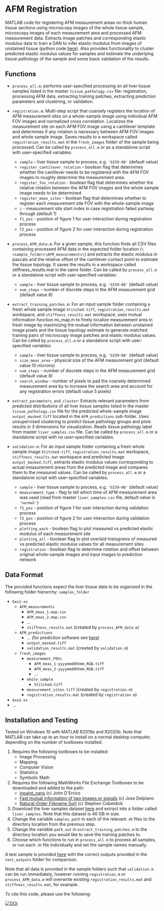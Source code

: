
# AFM Registration
MATLAB code for registering AFM measurement areas on thick human tissue sections using microscopy images of the whole tissue sample, microscopy images of each measurement area and processed AFM measurement data. Extracts image patches and corresponding elastic modulus data to train a GAN to infer elastic modulus from images of unstained tissue (python code [here](https://github.com/lydiazajiczek/AFM_GAN)). Also provides functionality to cluster predicted elastic modulus values for samples and estimate the underlying tissue pathology of the sample and some basic validation of the results.

## Functions
* `process_all.m`: performs user-specified processing on all liver tissue samples listed in the master `tissue_pathology.csv` file: registration, processing AFM data, extracting training patches, extracting prediction parameters and clustering, or validation.

* `registration.m`: Multi-step script that coarsely registers the location of AFM measurement sites on a whole-sample image using individual AFM FOV images and normalized cross correlation. Localizes the measurement site on each AFM FOV image using a cantilever template and determines if any rotation is necessary between AFM FOV images and whole sample image. Saves results to a workspace called `registration_results.mat` in the `fresh_images` folder of the sample being processed. Can be called by `process_all.m` or as a standalone script with user-specified variables:
  * `sample` - liver tissue sample to process, e.g. `'G159-08'` (default value)
  * `register_cantilever_rotation` - boolean flag that determines whether the cantilever needs to be registered with the AFM FOV images to roughly determine the measurement area.
  * `register_fov_rotation` - boolean flag that determines whether the relative rotation between the AFM FOV images and the whole sample image needs to be determined
  * `register_meas_sites` - boolean flag that determines whether to register each measurement site FOV with the whole-sample image
  * `i` - measurement site start index in case registration failed partway through (default 1)
  * `f1_pos` - position of figure 1 for user interaction during registration process
  * `f2_pos` - position of figure 2 for user interaction during registration process
* `process_AFM_data.m`: For a given sample, this function finds all CSV files containing processed AFM data in the expected folder location (`\<sample_folder>\AFM_measurements\`) and extracts the elastic modulus in pascals and the relative offset of the cantilever contact point to estimate the tissue topology. It saves the results in a workspace called stiffness_results.mat in the same folder. Can be called by `process_all.m` or a standalone script with user-specified variables:
  * `sample` - liver tissue sample to process, e.g. `'G159-08'` (default value)
  * `num_steps` - number of discrete steps in the AFM measurement grid (default value 8) 
* `extract_training_patches.m`: For an input sample folder containing a fresh whole sample image `Stitched.tiff`, `registration_results.mat` workspace, and `stiffness_results.mat` workspace, uses mutual information function mi_map.m to finely localize measurement area in fresh image by maximizing the mutual information between unstained image pixels and the tissue topology estimate to generate matched training pairs of microscopy image patches and elastic modulus values. Can be called by `process_all.m` or a standalone script with user-specified variables:
  * `sample` - liver tissue sample to process, e.g. `'G159-08'` (default value)
  * `size_meas_area` - physical size of the AFM measurement grid (default value 10 microns) 
  * `num_steps` - number of discrete steps in the AFM measurement grid (default value 8)
  * `search_window` - number of pixels to pad the coarsely determined measurement area by to increase the search area and account for any registration errors (default value 5 pixels) 
* `extract_parameters_and_cluster`: Extracts relevant parameters from predicted distributions of all liver tissue samples listed in the master `tissue_pathology.csv` file for the predicted whole-sample image `output_masked.tiff` located in the `AFM_predictions` sub-folder. Uses unsupervised clustering to predict tissue pathology groups and plots results in 3 dimensions for visualization. Reads tissue pathology label from master `liver_samples.csv` file. Can be called by `process_all.m` or a standalone script with no user-specified variables.
* `validation.m`: For an input sample folder containing a fresh whole sample image `Stitched.tiff`, `registration_results.mat` workspace, `stiffness_results.mat` workspace and predicted image `output_masked.tiff`, extracts elastic modulus values corresponding to actual measurement areas from the predicted image and compares them to the measured values. Can be called by `process_all.m` or a standalone script with user-specified variables:
  * `sample` - liver tissue sample to process, e.g. `'G159-08'` (default value)
  * `measurement_type` - flag to tell which time of AFM measurement area was used (read from master `liver_samples.csv` file, default value is `'normal'`) 
  * `f1_pos` - position of figure 1 for user interaction during validation process
  * `f2_pos` - position of figure 2 for user interaction during validation process
  * `plotting_each` - boolean flag to plot measured vs predicted elastic modulus of each measurement site
  * `plotting_all` - boolean flag to plot overlaid histograms of measured vs predicted elastic modulus values for all measurement sites 
  * `registration` - boolean flag to determine rotation and offset between original whole-sample images and input images to prediction network 

## Data Format
The provided functions expect the liver tissue data to be organized in the following folder hierarchy:
`samples_folder`
  * `Gxx1-xx`
    * `AFM_measurements`
      * `AFM_meas_1.map.csv`
	  * `AFM_meas_2.map.csv`
	  * ...
	  * `stiffness_results.mat` (created by `process_AFM_data.m`)
	* `AFM_predictions`
	  * ... (for prediction software see [here](https://github.com/lydiazajiczek/AFM_GAN)) 
	  * `output_masked.tiff`
	  * `validation_results.mat` (created by `validation.m`)
	* `fresh_images`
	  * `measurement_FOVs`
	    * `AFM_meas_1-yyyymmddhhmm_RGB.tiff`
		* `AFM_meas_2-yyyymmddhhmm_RGB.tiff`
		* ...
	  * `whole_sample`
		* `Stitched.tiff`
	  * `measurement_sites.tiff` (created by `registration.m`)
	  * `registration_results.mat` (created by `registration.m`)
  * `Gxx2-xx`
  * ...

## Installation and Testing
Tested on Windows 10 with MATLAB R2019a and R2020b. Note that MATLAB can take up to an hour to install on a normal desktop computer, depending on the number of toolboxes installed.

1. Requires the following toolboxes to be installed:
    * Image Processing
    * Mapping
    * Computer Vision
    * Statistics
    * Symbolic Math
2. Requires the following MathWorks File Exchange Toolboxes to be downloaded and added to the path:
    * [inpaint_nans](https://www.mathworks.com/matlabcentral/fileexchange/4551-inpaint_nans) (c) John D'Errico
    * [Fast mutual information of two images or signals](https://www.mathworks.com/matlabcentral/fileexchange/13289-fast-mutual-information-of-two-images-or-signals) (c) Jose Delpiano
    * [Natural-Order Filename Sort](https://www.mathworks.com/matlabcentral/fileexchange/47434-natural-order-filename-sort) (c) Stephen Cobeldick
3. Download the liver samples dataset [here](https://rdr.ucl.ac.uk/articles/dataset/AFM_liver_tissue_data/25020907?file=44111274) and extract into a folder called `liver_samples`. Note that this dataset is 46 GB in size.
4. Change the variable `samples_path` in each of the relevant .m files to the directory location from the previous step.
5. Change the variable `path_out` in `extract_training_patches.m` to the directory location you would like to save the training patches to.
6. Choose which functions to run in `process_all.m` to process all samples, or run each .m file individually and set the sample names manually. 

A test sample is provided [here](https://rdr.ucl.ac.uk/articles/dataset/AFM_liver_tissue_data/25020907?file=44111269) with the correct outputs provided in the `test_outputs` folder for comparison.

Note that all data is provided in the sample folders such that `validation.m` can be run immediately, however running `registration.m` or `process_AFM_data.m` will overwrite existing `registration_results.mat` and `stiffness_results.mat`, for example. 

To cite this code, please use the following: 

[![DOI](https://zenodo.org/badge/346145853.svg)](https://zenodo.org/badge/latestdoi/346145853)
